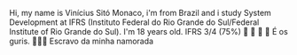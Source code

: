 Hi, my name is Vinícius Sitó Monaco, i'm from Brazil and i study System Development at IFRS (Instituto Federal do Rio Grande do Sul/Federal Institute of Rio Grande do Sul).
I'm 18 years old.
IFRS 3/4 (75%) 🔋 🔋 🔋 🔋
É os guris. 🧉🧉🧉
Escravo da minha namorada
